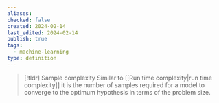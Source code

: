 ```yaml
---
aliases: 
checked: false
created: 2024-02-14
last_edited: 2024-02-14
publish: true
tags:
  - machine-learning
type: definition
---
```

>[!tldr] Sample complexity
> Similar to [[Run time complexity|run time complexity]] it is the number of samples required for a model to converge to the optimum hypothesis in terms of the problem size.

